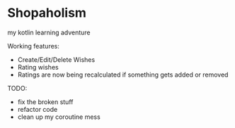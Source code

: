 # Shopaholism

my kotlin learning adventure

Working features:
- Create/Edit/Delete Wishes
- Rating wishes
- Ratings are now being recalculated if something gets added or removed

TODO: 
- fix the broken stuff
- refactor code
- clean up my coroutine mess
